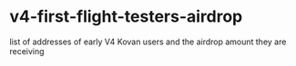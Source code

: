 # v4-first-flight-testers-airdrop
list of addresses of early V4 Kovan users and the airdrop amount they are receiving
